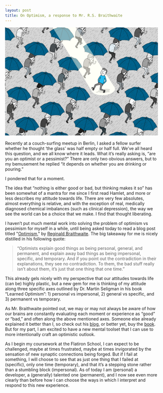 ```yaml
---
layout: post
title: On Optimism, a response to Mr. R.S. Braithwaite
---
```


![Alt optimism](/../img/optimism.jpg)

Recently at a couch-surfing meetup in Berlin, I asked a fellow surfer whether he thought ‘the glass’ was half empty or half full. We’ve all heard this question, and we all know where it leads. What it’s really asking is, “are you an optimist or a pessimist?” There are only two obvious answers, but to my bemusement he replied “it depends on whether you are drinking or pouring.”

I pondered that for a moment.

The idea that “nothing is either good or bad, but thinking makes it so” has been somewhat of a mantra for me since I first read Hamlet, and more or less describes my attitude towards life. There are very few absolutes, almost everything is relative, and with the exception of real, medically diagnosed chemical imbalances (such as clinical depression), the way we see the world can be a choice that we make. I find that thought liberating.

I haven’t put much mental work into solving the problem of optimism vs pessimism for myself in a while, until being asked today to read a blog post titled "[Optimism](http://braythwayt.com/homoiconic/2009/05/01/optimism.html)," by [Reginald Braithwaite](http://braythwayt.com/). The big takeaway for me is nicely distilled in his following quote:

>“Optimists explain good things as being personal, general, and permanent, and explain away bad things as being impersonal, specific, and temporary. And if you point out the contradiction in their explanations, they see no contradiction. To them, the bad stuff really isn’t about them, it’s just that one thing that one time.”

This already gels nicely with my perspective that our attitudes towards life (can be) highly plastic, but a new gem for me is thinking of my attitude along three specific axes outlined by Dr. Martin Seligman in his book “Learned Optimism”: 1) personal vs impersonal, 2) general vs specific, and 3) permanent vs temporary.

As Mr. Braithwaite pointed out, we may or may not always be aware of how our brains are constantly evaluating each moment or experience as “good” or “bad,” and often along the above mentioned axes. Someone else already explained it better than I, so check out his [blog](http://braythwayt.com/homoiconic/2009/05/01/optimism.html), or better yet, buy the [book](http://www.amazon.com/gp/product/1400078393?ie=UTF8&tag=raganwald001-20&linkCode=as2&camp=1789&creative=390957&creativeASIN=1400078393). But for my part, I am excited to have a new mental toolset that I can use to more intentionally craft an optimistic outlook.

As I begin my coursework at the Flatiron School, I can expect to be challenged, maybe at times frustrated, maybe at times invigorated by the sensation of new synaptic connections being forged. But if I fail at something, I will choose to see that as just one thing that I failed at (specific), only one time (temporary), and that it’s a stepping stone rather than a stumbling block (impersonal). As of today I am (personal) a developer, a (generally) talented one (permanent), and I now see even more clearly than before how I can choose the ways in which I interpret and respond to this new experience.